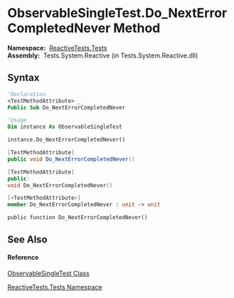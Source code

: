 # ObservableSingleTest.Do\_NextErrorCompletedNever Method

**Namespace:**  [ReactiveTests.Tests](ReactiveTests.Tests\ReactiveTests.Tests.md)  
**Assembly:**  Tests.System.Reactive (in Tests.System.Reactive.dll)

## Syntax

```vb
'Declaration
<TestMethodAttribute> _
Public Sub Do_NextErrorCompletedNever
```

```vb
'Usage
Dim instance As ObservableSingleTest

instance.Do_NextErrorCompletedNever()
```

```csharp
[TestMethodAttribute]
public void Do_NextErrorCompletedNever()
```

```c++
[TestMethodAttribute]
public:
void Do_NextErrorCompletedNever()
```

```fsharp
[<TestMethodAttribute>]
member Do_NextErrorCompletedNever : unit -> unit 
```

```jscript
public function Do_NextErrorCompletedNever()
```

## See Also

#### Reference

[ObservableSingleTest Class](ObservableSingleTest\ObservableSingleTest.md)

[ReactiveTests.Tests Namespace](ReactiveTests.Tests\ReactiveTests.Tests.md)





